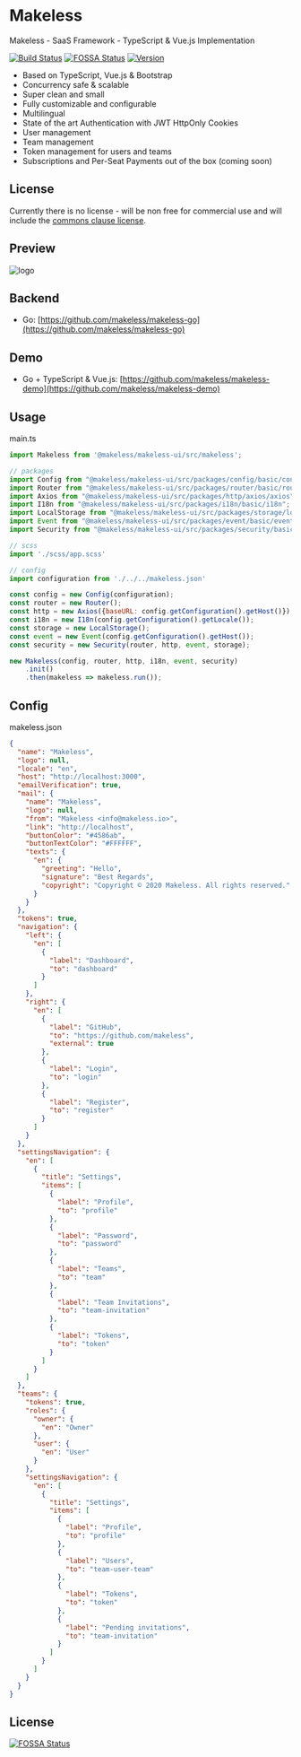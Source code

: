 # Makeless

Makeless - SaaS Framework - TypeScript & Vue.js Implementation

[![Build Status](https://ci.loeffel.io/api/badges/makeless/makeless-ui/status.svg)](https://ci.loeffel.io/makeless/makeless-ui)
[![FOSSA Status](https://app.fossa.com/api/projects/git%2Bgithub.com%2Fmakeless%2Fmakeless-ui.svg?type=shield)](https://app.fossa.com/projects/git%2Bgithub.com%2Fmakeless%2Fmakeless-ui?ref=badge_shield)
<a href="https://www.npmjs.com/package/@makeless/makeless-ui"><img src="https://img.shields.io/npm/v/@makeless/makeless-ui.svg?sanitize=true" alt="Version"></a>

- Based on TypeScript, Vue.js & Bootstrap
- Concurrency safe & scalable
- Super clean and small
- Fully customizable and configurable
- Multilingual
- State of the art Authentication with JWT HttpOnly Cookies
- User management
- Team management
- Token management for users and teams
- Subscriptions and Per-Seat Payments out of the box (coming soon)

## License

Currently there is no license - will be non free for commercial use and will include the [commons clause license](https://commonsclause.com).

## Preview

<img src="https://raw.githubusercontent.com/makeless/makeless-ui/master/preview.png" alt="logo">

## Backend

- Go: [https://github.com/makeless/makeless-go](https://github.com/makeless/makeless-go)

## Demo

- Go + TypeScript & Vue.js: [https://github.com/makeless/makeless-demo](https://github.com/makeless/makeless-demo)

## Usage

main.ts

```javascript
import Makeless from '@makeless/makeless-ui/src/makeless';

// packages
import Config from "@makeless/makeless-ui/src/packages/config/basic/config";
import Router from "@makeless/makeless-ui/src/packages/router/basic/router";
import Axios from "@makeless/makeless-ui/src/packages/http/axios/axios";
import I18n from "@makeless/makeless-ui/src/packages/i18n/basic/i18n";
import LocalStorage from "@makeless/makeless-ui/src/packages/storage/local-storage/local-storage";
import Event from "@makeless/makeless-ui/src/packages/event/basic/event";
import Security from "@makeless/makeless-ui/src/packages/security/basic/security";

// scss
import './scss/app.scss'

// config
import configuration from './../../makeless.json'

const config = new Config(configuration);
const router = new Router();
const http = new Axios({baseURL: config.getConfiguration().getHost()});
const i18n = new I18n(config.getConfiguration().getLocale());
const storage = new LocalStorage();
const event = new Event(config.getConfiguration().getHost());
const security = new Security(router, http, event, storage);

new Makeless(config, router, http, i18n, event, security)
    .init()
    .then(makeless => makeless.run());
```

## Config

makeless.json

```json
{
  "name": "Makeless",
  "logo": null,
  "locale": "en",
  "host": "http://localhost:3000",
  "emailVerification": true,
  "mail": {
    "name": "Makeless",
    "logo": null,
    "from": "Makeless <info@makeless.io>",
    "link": "http://localhost",
    "buttonColor": "#4586ab",
    "buttonTextColor": "#FFFFFF",
    "texts": {
      "en": {
        "greeting": "Hello",
        "signature": "Best Regards",
        "copyright": "Copyright © 2020 Makeless. All rights reserved."
      }
    }
  },
  "tokens": true,
  "navigation": {
    "left": {
      "en": [
        {
          "label": "Dashboard",
          "to": "dashboard"
        }
      ]
    },
    "right": {
      "en": [
        {
          "label": "GitHub",
          "to": "https://github.com/makeless",
          "external": true
        },
        {
          "label": "Login",
          "to": "login"
        },
        {
          "label": "Register",
          "to": "register"
        }
      ]
    }
  },
  "settingsNavigation": {
    "en": [
      {
        "title": "Settings",
        "items": [
          {
            "label": "Profile",
            "to": "profile"
          },
          {
            "label": "Password",
            "to": "password"
          },
          {
            "label": "Teams",
            "to": "team"
          },
          {
            "label": "Team Invitations",
            "to": "team-invitation"
          },
          {
            "label": "Tokens",
            "to": "token"
          }
        ]
      }
    ]
  },
  "teams": {
    "tokens": true,
    "roles": {
      "owner": {
        "en": "Owner"
      },
      "user": {
        "en": "User"
      }
    },
    "settingsNavigation": {
      "en": [
        {
          "title": "Settings",
          "items": [
            {
              "label": "Profile",
              "to": "profile"
            },
            {
              "label": "Users",
              "to": "team-user-team"
            },
            {
              "label": "Tokens",
              "to": "token"
            },
            {
              "label": "Pending invitations",
              "to": "team-invitation"
            }
          ]
        }
      ]
    }
  }
}
```

## License

[![FOSSA Status](https://app.fossa.com/api/projects/git%2Bgithub.com%2Fmakeless%2Fmakeless-ui.svg?type=large)](https://app.fossa.com/projects/git%2Bgithub.com%2Fmakeless%2Fmakeless-ui?ref=badge_large)